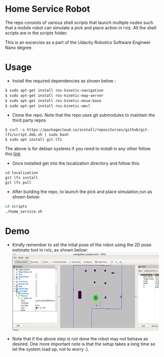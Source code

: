 # Home Service Robot
The repo consists of various shell scripts that launch multiple nodes such that a mobile robot can simulate a pick and place action in rviz. All the shell scripts are in the scripts folder.

This is an excercise as a part of the Udacity Robotics Software Engineer Nano degree.

# Usage 
* Install the required dependencies as shown below :

```bash
$ sudo apt-get install ros-kinetic-navigation
$ sudo apt-get install ros-kinetic-map-server
$ sudo apt-get install ros-kinetic-move-base
$ sudo apt-get install ros-kinetic-amcl
```

* Clone the repo. Note that the repo uses git submodules to maintain the third party repos
```
$ curl -s https://packagecloud.io/install/repositories/github/git-lfs/script.deb.sh | sudo bash
$ sudo apt install git-lfs
```
The above is for debian systems if you need to install in any other follow this [link](https://git-lfs.github.com/)

* Once installed get into the localization directory and follow this:
```
cd localization
git lfs install 
git lfs pull
```

* After building the repo, to launch the pick and place simulation,run as shown below:

```bash
cd scripts
./home_service.sh
```

# Demo 

* Kindly remember to set the intial pose of the robot using the 2D pose estimate tool in rviz, as shown below:
![Initial Pose](samples/before.png)

* Note that if the above step is not done the robot may not behave as desired. One more important note is that the setup takes a long time so let the system load up, not to worry :).

